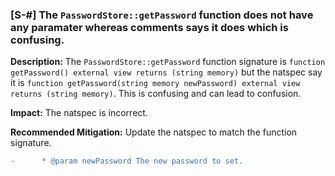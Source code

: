 ### [S-#] The `PasswordStore::getPassword` function does not have any paramater whereas comments says it does which is confusing.

**Description:**
The `PasswordStore::getPassword` function signature is `function getPassword() external view returns (string memory)` but the natspec say it is `function getPassword(string memory newPassword) external view returns (string memory)`. This is confusing and can lead to confusion.

**Impact:**
The natspec is incorrect.

**Recommended Mitigation:**
Update the natspec to match the function signature.

```diff
-      * @param newPassword The new password to set.
```
